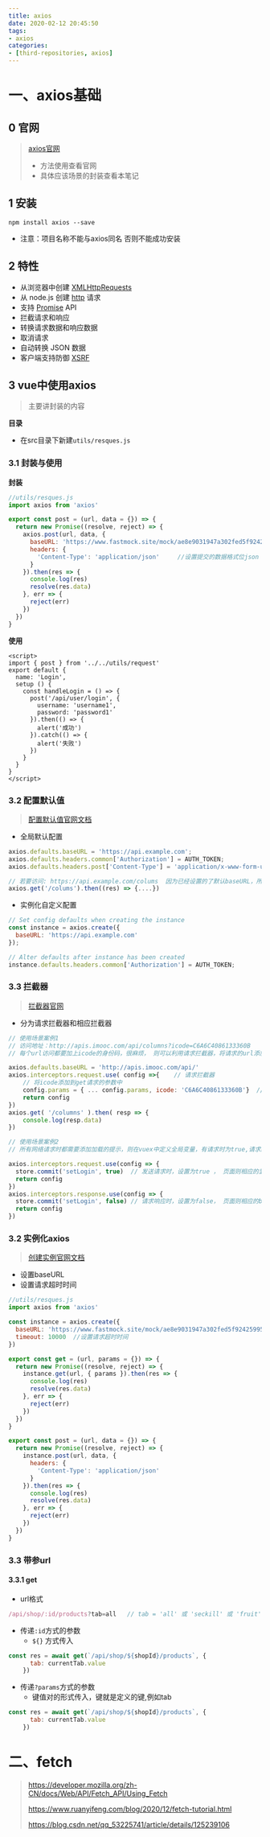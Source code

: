 ```yaml
---
title: axios
date: 2020-02-12 20:45:50
tags:
- axios
categories:
- [third-repositories, axios]
---
```


#  一、axios基础

##  0 官网 

> [axios官网]( http://www.axios-js.com/zh-cn/ )
>
> *  方法使用查看官网
> * 具体应该场景的封装查看本笔记



##  1 安装

```
npm install axios --save
```

* 注意：项目名称不能与axios同名  否则不能成功安装

## 2 特性

- 从浏览器中创建 [XMLHttpRequests](https://developer.mozilla.org/en-US/docs/Web/API/XMLHttpRequest)
- 从 node.js 创建 [http](http://nodejs.org/api/http.html) 请求
- 支持 [Promise](https://developer.mozilla.org/en-US/docs/Web/JavaScript/Reference/Global_Objects/Promise) API
- 拦截请求和响应
- 转换请求数据和响应数据
- 取消请求
- 自动转换 JSON 数据
- 客户端支持防御 [XSRF](http://en.wikipedia.org/wiki/Cross-site_request_forgery)

##  3 vue中使用axios

> 主要讲封装的内容

**目录**

* 在src目录下新建`utils/resques.js`

###  3.1 封装与使用

**封装**

```js
//utils/resques.js
import axios from 'axios'

export const post = (url, data = {}) => {
  return new Promise((resolve, reject) => {
    axios.post(url, data, {
      baseURL: 'https://www.fastmock.site/mock/ae8e9031947a302fed5f92425995aa19/jd',  //设置基础地址
      headers: {
        'Content-Type': 'application/json'     //设置提交的数据格式位json
      }
    }).then(res => {
      console.log(res)
      resolve(res.data)
    }, err => {
      reject(err)
    })
  })
}

```

**使用**

```vue
<script>
import { post } from '../../utils/request'
export default {
  name: 'Login',
  setup () {
    const handleLogin = () => {
      post('/api/user/login', {
        username: 'username1',
        password: 'password1'
      }).then(() => {
        alert('成功')
      }).catch(() => {
        alert('失败')
      })
    }
  }
}
</script>
```

###  3.2 配置默认值

> [配置默认值官网文档](http://www.axios-js.com/zh-cn/docs/#%E9%85%8D%E7%BD%AE%E9%BB%98%E8%AE%A4%E5%80%BC)

* 全局默认配置

```js
axios.defaults.baseURL = 'https://api.example.com';
axios.defaults.headers.common['Authorization'] = AUTH_TOKEN;
axios.defaults.headers.post['Content-Type'] = 'application/x-www-form-urlencoded';

// 若要访问: https://api.example.com/colums  因为已经设置的了默认baseURL，所以访问时只url只用传入path
axios.get('/colums').then((res) => {....})
```

* 实例化自定义配置

```js
// Set config defaults when creating the instance
const instance = axios.create({
  baseURL: 'https://api.example.com'
});

// Alter defaults after instance has been created
instance.defaults.headers.common['Authorization'] = AUTH_TOKEN;

```



###  3.3 拦截器

> [拦截器官网](http://www.axios-js.com/zh-cn/docs/#%E6%8B%A6%E6%88%AA%E5%99%A8)

* 分为请求拦截器和相应拦截器

```js
// 使用场景案例1
// 访问地址：http://apis.imooc.com/api/columns?icode=C6A6C4086133360B
// 每个url访问都要加上icode的身份码，很麻烦， 则可以利用请求拦截器，将请求的url添加上icode

axios.defaults.baseURL = 'http://apis.imooc.com/api/'
axios.interceptors.request.use( config =>{    // 请求拦截器
    // 将icode添加到get请求的参数中
	config.params = { ... config.params, icode: 'C6A6C4086133360B'}  //... config.params是保留原本的get请求参数
    return config
})
axios.get( '/columns' ).then( resp => {
    console.log(resp.data)
})

// 使用场景案例2
// 所有网络请求时都需要添加加载的提示，则在vuex中定义全局变量，有请求时为true,请求结束后为false

axios.interceptors.request.use(config => {
  store.commit('setLogin', true)  // 发送请求时，设置为true ， 页面则相应的显示加载提示
  return config
})
axios.interceptors.response.use(config => {
  store.commit('setLogin', false) // 请求响应时，设置为false， 页面则相应的b显示加载提示
  return config
})

```



###  3.2 实例化axios

> [创建实例官网文档](http://www.axios-js.com/zh-cn/docs/#%E5%88%9B%E5%BB%BA%E5%AE%9E%E4%BE%8B)

* 设置baseURL
* 设置请求超时时间

```js
//utils/resques.js
import axios from 'axios'

const instance = axios.create({
  baseURL: 'https://www.fastmock.site/mock/ae8e9031947a302fed5f92425995aa19/jd', //设置baseURL
  timeout: 10000  //设置请求超时时间
})

export const get = (url, params = {}) => {
  return new Promise((resolve, reject) => {
    instance.get(url, { params }).then(res => {
      console.log(res)
      resolve(res.data)
    }, err => {
      reject(err)
    })
  })
}

export const post = (url, data = {}) => {
  return new Promise((resolve, reject) => {
    instance.post(url, data, {
      headers: {
        'Content-Type': 'application/json'
      }
    }).then(res => {
      console.log(res)
      resolve(res.data)
    }, err => {
      reject(err)
    })
  })
}
```

###  3.3 带参url

####  3.3.1 get

* url格式

```js
/api/shop/:id/products?tab=all   // tab = 'all' 或 'seckill' 或 'fruit'  id = 页数
```

* 传递`:id`方式的参数
  * `${}` 方式传入


```js
const res = await get(`/api/shop/${shopId}/products`, {
      tab: currentTab.value
    })
```

* 传递`?params`方式的参数
  * 键值对的形式传入，键就是定义的键,例如tab


```js
const res = await get(`/api/shop/${shopId}/products`, {
      tab: currentTab.value
    })
```

#  二、fetch

> https://developer.mozilla.org/zh-CN/docs/Web/API/Fetch_API/Using_Fetch
>
> https://www.ruanyifeng.com/blog/2020/12/fetch-tutorial.html
>
> https://blog.csdn.net/qq_53225741/article/details/125239106
